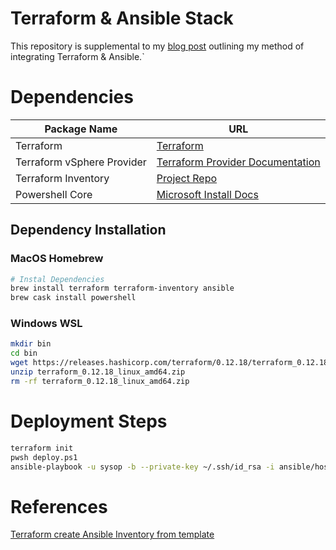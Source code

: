 Terraform & Ansible Stack
===================
This repository is supplemental to my [blog post](http://www.moorenix.com/2019/12/16/Terraform-Ansible/) outlining my method of integrating Terraform & Ansible.`
 
# Dependencies
| Package Name | URL |
| --- | --- |
| Terraform | [Terraform](https://www.terraform.io/)
| Terraform vSphere Provider | [Terraform Provider Documentation](https://www.terraform.io/docs/providers/vsphere/index.html) |
| Terraform Inventory | [Project Repo](https://github.com/adammck/terraform-inventory) |
| Powershell Core | [Microsoft Install Docs](https://docs.microsoft.com/en-us/powershell/scripting/install/installing-powershell?view=powershell-7)

## Dependency Installation
 
### MacOS Homebrew
```bash
# Instal Dependencies
brew install terraform terraform-inventory ansible
brew cask install powershell
```

### Windows WSL
```bash
mkdir bin
cd bin
wget https://releases.hashicorp.com/terraform/0.12.18/terraform_0.12.18_linux_amd64.zip
unzip terraform_0.12.18_linux_amd64.zip
rm -rf terraform_0.12.18_linux_amd64.zip
```

# Deployment Steps
```bash
terraform init
pwsh deploy.ps1
ansible-playbook -u sysop -b --private-key ~/.ssh/id_rsa -i ansible/hosts.yml ansible/deploy.yml
```

# References
[Terraform create Ansible Inventory from template](https://stackoverflow.com/questions/45489534/best-way-currently-to-create-an-ansible-inventory-from-terraform)